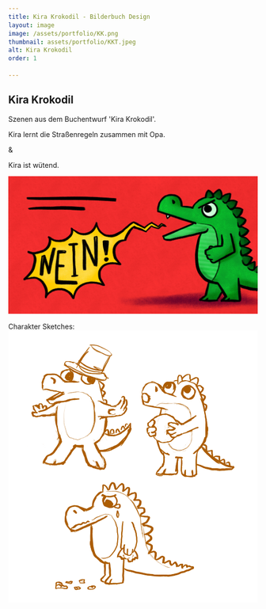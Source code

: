 ```yaml
---
title: Kira Krokodil - Bilderbuch Design
layout: image
image: /assets/portfolio/KK.png
thumbnail: assets/portfolio/KKT.jpeg
alt: Kira Krokodil
order: 1

---
```



## Kira Krokodil

Szenen aus dem Buchentwurf 'Kira Krokodil'.

Kira lernt die Straßenregeln zusammen mit Opa.

&

Kira ist wütend.

![KiraK](../assets/portfolio/KKN.jpeg)

Charakter Sketches:
![KiraK](../assets/portfolio/KKS.png)
